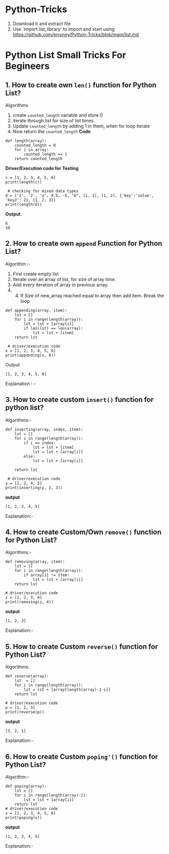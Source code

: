 # Python-Tricks
1. Download it and extract file
2. Use `import list_library' to import and start using
https://github.com/erronny/Python-Tricks/blob/main/list.md



# Python List Small Tricks For Begineers

## 1. How to create own `len()` function for Python List?
Algorithms
1. create `counted_length` variable and store 0
2. iterate through list for size of list times
3. Update `counted_length` by adding 1 in them, when for loop iterate
4. Now return the `counted_length`
<b>Code</b>
```
def length(array):
    counted_length = 0
    for i in array:
        counted_length += 1
    return counted_length
```
<b>Driver/Execution code for Testing</b>
```
c = [1, 2, 3, 4, 5, 6]
print(length(c))

 # checking for mixed data types
d = ['1', '2', 'a', 4.5, -5, "6", [1, 2], (1, 2), {'key':'value', 'key2': 2}, {1, 2, 3}]
print(length(d))
```
<b>Output</b>
```
6
10

```


## 2. How to create own `append` Function for Python List?

Algorithm :- 
1. First create empty list
2. Iterate over an array of list, for size of array time.
3. Add every iteration of array in previous array. 
4. 4. If Size of new_array reached equal to array then add item. Break the loop

```
def appending(array, item):
    lst = []
    for i in range(length(array)):
        lst = lst + [array[i]]
        if len(lst) == len(array):
            lst = lst + [item]
    return lst
    
 # driver/execution code
x = [1, 2, 3, 4, 5, 6]
print(appending(x, 6))
```
Output
```
[1, 2, 3, 4, 5, 6]
```
Explanation : - 

## 3. How to create custom `insert()` function for python list?
Algorithms:-

```
def inserting(array, index, item):
    lst = []
    for i in range(length(array)):
        if i == index:
            lst = lst + [item]
            lst = lst + [array[i]]
        else:
            lst = lst + [array[i]]

    return lst

 # driver/execution code
y = [1, 2, 4, 5]
print(inserting(y, 2, 3))
```
<b>output</b>
```
[1, 2, 3, 4, 5]
```

Explanation:-

## 4. How to create Custom/Own `remove()` function for Python List?
Algorithms:-

```
def removing(array, item):
    lst = []
    for i in range(length(array)):
        if array[i] != item:
            lst = lst + [array[i]]
    return lst
    
# driver/ececution code
z = [1, 2, 3, 4]
print(removing(z, 4))
```
<b>output</b>
```
[1, 2, 3]
```
Explanation:-
## 5. How to create Custom `reverse()` function for Python List?
Algorithms:

```
def reverse(array):
    lst  = []
    for i in range(length(array)):
        lst = lst + [array[length(array)-1-i]]
    return lst

# driver/execution code
p = [1, 2, 3]
print(reverse(p))
```
<b>output</b>
```
[3, 2, 1]
```
Explanation:-

## 6. How to create Custom `poping'()` function for Python List?
Algorithm:-
```
def poping(array):
    lst = []
    for i in range(length(array)-1):
        lst = lst + [array[i]]
    return lst
# driver/execution code
x = [1, 2, 3, 4, 5, 6]
print(poping(x))
```
<b>output</b>
```
[1, 2, 3, 4, 5]
```
Explanation:-
